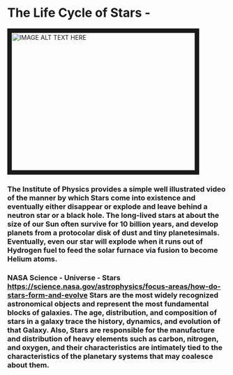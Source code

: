 # The Life Cycle of Stars -
<a href="http://www.youtube.com/watch?feature=player_embedded&v=PM9CQDlQI0A
" target="_blank"><img src="http://img.youtube.com/vi/PM9CQDlQI0A/0.jpg" 
alt="IMAGE ALT TEXT HERE" width="420" height="315" border="10" /></a>
### The Institute of Physics provides a simple well illustrated video of the manner by which Stars come into existence and eventually either disappear or explode and leave behind a neutron star or a black hole.  The long-lived stars at about the size of our Sun often survive for 10 billion years, and develop planets from a protocolar disk of dust and tiny planetesimals.  Eventually, even our star will explode when it runs out of Hydrogen fuel to feed the solar furnace via fusion to become Helium atoms.  

### NASA Science - Universe - Stars  https://science.nasa.gov/astrophysics/focus-areas/how-do-stars-form-and-evolve   Stars are the most widely recognized astronomical objects and represent the most fundamental blocks of galaxies.  The age, distribution, and composition of stars in a galaxy trace the history, dynamics, and evolution of that Galaxy.  Also, Stars are responsible for the manufacture and distribution of heavy elements such as carbon, nitrogen, and oxygen, and their characteristics are intimately tied to the characteristics of the planetary systems that may coalesce about them.

